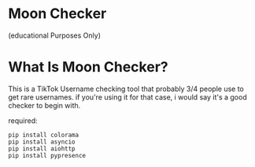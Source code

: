 # Moon Checker
(educational Purposes Only)

# What Is Moon Checker?

This is a TikTok Username checking tool that probably 3/4 people use to get rare usernames. 
if you're using it for that case, i would say it's a good checker to begin with.



required:
```
pip install colorama
pip install asyncio
pip install aiohttp
pip install pypresence

